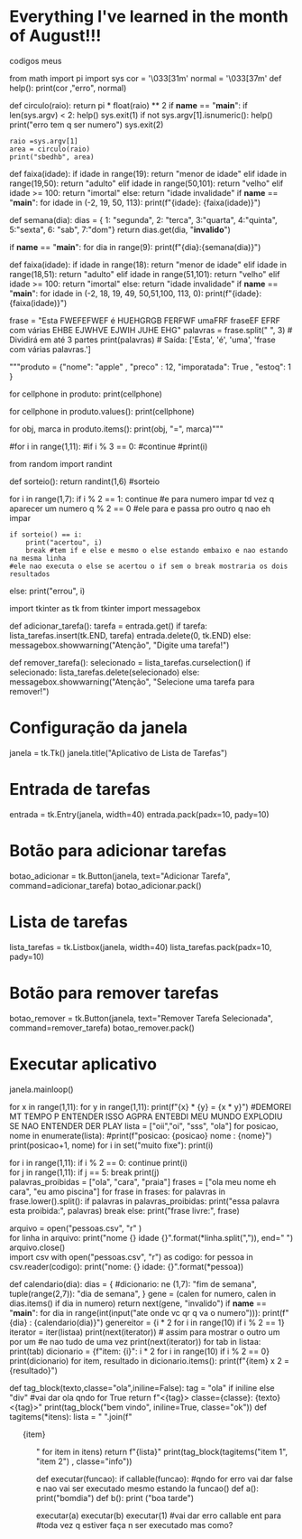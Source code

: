 # Everything I've learned in the month of August!!!
codigos meus 

from math import pi
import sys
cor = '\033[31m'
normal = '\033[37m'
def help():
    print(cor ,"erro", normal)
    
def circulo(raio):
    return pi * float(raio) ** 2
if __name__ == "__main__":
    if len(sys.argv) < 2:
        help()
        sys.exit(1)
    if not sys.argv[1].isnumeric():
        help()
        print("erro tem q ser numero")
        sys.exit(2)
        
        
    
    raio =sys.argv[1]
    area = circulo(raio)
    print("sbedhb", area)
    
def faixa(idade):
    if idade in range(19):
        return "menor de idade"
    elif idade in range(19,50):
        return "adulto"
    elif idade in range(50,101):
        return "velho"
    elif idade >= 100:
        return "imortal"
    else:
        return "idade invalidade"
if __name__ == "__main__":
    for idade in (-2, 19, 50, 113):
        print(f"{idade}: {faixa(idade)}")
        
def semana(dia):
    dias = {
        1: "segunda",
        2: "terca",
        3:"quarta",
        4:"quinta",
        5:"sexta",
        6: "sab",
        7:"dom"}
    return dias.get(dia, "**invalido**")



    
if __name__ == "__main__":
    for dia in range(9):
        print(f"{dia}:{semana(dia)}")


def faixa(idade):
    if idade in range(18):
        return "menor de idade"
    elif idade in range(18,51):
        return "adulto"
    elif idade in range(51,101):
        return "velho"
    elif idade >= 100:
        return "imortal"
    else:
        return "idade invalidade"
if __name__ == "__main__":
    for idade in (-2, 18, 19, 49, 50,51,100, 113,  0):
        print(f"{idade}: {faixa(idade)}")


frase = "Esta FWEFEFWEF é HUEHGRGB FERFWF umaFRF fraseEF EFRF com várias  EHBE EJWHVE EJWIH JUHE EHG"
palavras = frase.split(" ", 3)  # Dividirá em até 3 partes
print(palavras)  # Saída: ['Esta', 'é', 'uma', 'frase com várias palavras.']

"""produto = {"nome": "apple" , "preco" : 12,
           "imporatada": True , "estoq": 1 }

for cellphone in produto:
    print(cellphone)
    
for cellphone in produto.values():
    print(cellphone)

for obj, marca in produto.items():
    print(obj, "=", marca)"""
    
#for i in range(1,11):
    #if i % 3 == 0:
        #continue
    #print(i)                 
    
    
from random import randint

def sorteio():
    return randint(1,6) #sorteio

for i in range(1,7):
    if i % 2 == 1:
        continue #e para numero impar td vez q aparecer um numero q % 2 == 0 
    #ele para e passa pro outro q nao eh impar
    
    if sorteio() == i:
        print("acertou", i)
        break #tem if e else e mesmo o else estando embaixo e nao estando na mesma linha
    #ele nao executa o else se acertou o if sem o break mostraria os dois resultados
else:
    print("errou", i)   


import tkinter as tk
from tkinter import messagebox

def adicionar_tarefa():
    tarefa = entrada.get()
    if tarefa:
        lista_tarefas.insert(tk.END, tarefa)
        entrada.delete(0, tk.END)
    else:
        messagebox.showwarning("Atenção", "Digite uma tarefa!")

def remover_tarefa():
    selecionado = lista_tarefas.curselection()
    if selecionado:
        lista_tarefas.delete(selecionado)
    else:
        messagebox.showwarning("Atenção", "Selecione uma tarefa para remover!")

# Configuração da janela
janela = tk.Tk()
janela.title("Aplicativo de Lista de Tarefas")

# Entrada de tarefas
entrada = tk.Entry(janela, width=40)
entrada.pack(padx=10, pady=10)

# Botão para adicionar tarefas
botao_adicionar = tk.Button(janela, text="Adicionar Tarefa", command=adicionar_tarefa)
botao_adicionar.pack()

# Lista de tarefas
lista_tarefas = tk.Listbox(janela, width=40)
lista_tarefas.pack(padx=10, pady=10)

# Botão para remover tarefas
botao_remover = tk.Button(janela, text="Remover Tarefa Selecionada", command=remover_tarefa)
botao_remover.pack()

# Executar aplicativo
janela.mainloop()

for x in range(1,11):
    for y in range(1,11):
        print(f"{x} * {y} = {x * y}")
#DEMOREI MT TEMPO P ENTENDER ISSO AGPRA ENTEBDI MEU MUNDO EXPLODIU SE NAO ENTENDER DER PLAY
lista = ["oii","oi", "sss", "ola"]
for posicao, nome in enumerate(lista):
    #print(f"posicao: {posicao} nome : {nome}")
    print(posicao+1, nome)
for i in set("muito fixe"):
    print(i)

for i in range(1,11):
    if i % 2 == 0:
        continue
    print(i)  
for j in range(1,11):
    if j == 5:
        break
    print(j)  
palavras_proibidas = ["ola", "cara", "praia"]
frases = ["ola meu nome eh cara",
          "eu amo piscina"]
for frase in frases:
    for palavras in frase.lower().split():
        if palavras in palavras_proibidas:
            print("essa palavra  esta proibida:", palavras)
            break
    else:
        print("frase livre:", frase)


        
arquivo = open("pessoas.csv", "r" )  
for linha in arquivo:
    print("nome {} idade {}".format(*linha.split(",")), end=" ")
arquivo.close()  
import csv
with  open("pessoas.csv", "r") as codigo:
    for pessoa in csv.reader(codigo):
        print("nome: {} idade: {}".format(*pessoa))
        
def calendario(dia):
    dias = { #dicionario: ne
        (1,7): "fim de semana",
        tuple(range(2,7)): "dia de semana", 
    }
    gene = (calen for numero, calen in dias.items() if dia in numero)
    return next(gene, "invalido")
if __name__ == "__main__":
    for dia in range(int(input("ate onde vc qr q va o numero"))):
       print(f"{dia} : {calendario(dia)}")
genereitor = {i * 2 for i in range(10) if i % 2 == 1}
iterator = iter(listaa)
print(next(iterator)) # assim para mostrar o outro um por um 
#e nao tudo de uma vez
print(next(iterator))
for tab in listaa:
    print(tab)
dicionario = {f"item: {i}": i * 2 for i in range(10) if i % 2 == 0}
print(dicionario)
for item, resultado in dicionario.items():
    print(f"{item} x 2 = {resultado}")

def tag_block(texto,classe="ola",iniline=False):
    tag = "ola" if iniline else "div" #vai dar ola qndo for True
    return f"<{tag}> classe={classe}: {texto} <{tag}>"
print(tag_block("bem vindo", iniline=True, classe="ok"))
def tagitems(*itens):
    lista = " ".join(f"<ul>{item}<ul>" for item in itens)
    return f"<il>{lista}<il>"
print(tag_block(tagitems("item 1", "item 2") , classe="info"))
        
def executar(funcao):
    if callable(funcao): #qndo for erro vai dar false e nao vai ser executado mesmo estando la
        funcao()
def a():
    print("bomdia")
def b():
    print ("boa tarde")

executar(a)
executar(b)
executar(1) #vai dar erro callable ent para
#toda vez q estiver faça n ser executado mas como?
    
